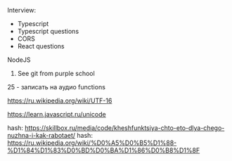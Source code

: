 Interview:
- Typescript
- Typescript questions
- CORS
- React questions

NodeJS
1. See git from purple school


25 - записать на аудио functions


https://ru.wikipedia.org/wiki/UTF-16

https://learn.javascript.ru/unicode

hash: https://skillbox.ru/media/code/kheshfunktsiya-chto-eto-dlya-chego-nuzhna-i-kak-rabotaet/
hash: https://ru.wikipedia.org/wiki/%D0%A5%D0%B5%D1%88-%D1%84%D1%83%D0%BD%D0%BA%D1%86%D0%B8%D1%8F